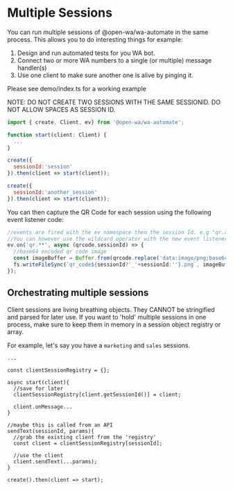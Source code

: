 # Multiple Sessions

You can run multiple sessions of @open-wa/wa-automate in the same process. This allows you to do interesting things for example:

1. Design and run automated tests for you WA bot.
2. Connect two or more WA numbers to a single (or multiple) message handler(s)
3. Use one client to make sure another one is alive by pinging it.

Please see demo/index.ts for a working example

NOTE: DO NOT CREATE TWO SESSIONS WITH THE SAME SESSIONID. DO NOT ALLOW SPACES AS SESSION ID.

```javascript
import { create, Client, ev} from '@open-wa/wa-automate';

function start(client: Client) {
  ...
}

create({
  sessionId:'session'
}).then(client => start(client));

create({
  sessionId:'another_session'
}).then(client => start(client));
```

You can then capture the QR Code for each session using the following event listener code:

```javascript
//events are fired with the ev namespace then the session Id. e.g "qr.another_session"
//You can however use the wildcard operator with the new event listener and capture the session Id as a parameter instead.
ev.on('qr.**', async (qrcode,sessionId) => {
  //base64 encoded qr code image
  const imageBuffer = Buffer.from(qrcode.replace('data:image/png;base64,',''), 'base64');
  fs.writeFileSync(`qr_code${sessionId?'_'+sessionId:''}.png`, imageBuffer);
});
```

## Orchestrating multiple sessions

Client sessions are living breathing objects. They CANNOT be stringified and parsed for later use. If you want to 'hold' multiple sessions in one process, make sure to keep them in memory in a session object registry or array.

For example, let's say you have a `marketing` and `sales` sessions.


```
...

const clientSessionRegistry = {};

async start(client){
  //save for later
  clientSessionRegistry[client.getSessionId()] = client;

  client.onMessage...
}

//maybe this is called from an API
sendText(sessionId, params){
  //grab the existing client from the 'registry'
  const client = clientSessionRegistry[sessionId];

  //use the client
  client.sendText(...params);
}

create().then(client => start);
```
